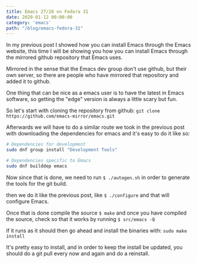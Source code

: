```yaml
---
title: Emacs 27/28 on Fedora 31
date: 2020-01-12 00:00:00
category: 'emacs'
path: "/blog/emacs-fedora-31"
---
```

In my previous post I showed how you can install Emacs through the Emacs
website, this time I will be showing you how you can install Emacs through the
mirrored github repository that Emacs uses.

Mirrored in the sense that the Emacs dev group don't use github, but their own
server, so there are people who have mirrored that repository and added it to
github.

One thing that can be nice as a emacs user is to have the latest in Emacs
software, so getting the "edge" version is always a little scary but fun.

So let's start with cloning the repository from github:
    `git clone https://github.com/emacs-mirror/emacs.git`

Afterwards we will have to do a similar route we took in the previous post with
downloading the dependencies for emacs and it's easy to do it like so:

```bash
# Dependencies for development
sudo dnf group install "Development Tools"

# Dependencies specific to Emacs
sudo dnf builddep emacs
```

Now since that is done, we need to run `$ ./autogen.sh` in order to generate the
tools for the git build.

then we do it like the previous post, like `$ ./configure` and that will
configure Emacs.

Once that is done compile the source `$ make` and once you have compiled the
source, check so that it works by running `$ src/emacs -Q`

If it runs as it should then go ahead and install the binaries with: `sudo make
install`

It's pretty easy to install, and in order to keep the install be updated, you
should do a git pull every now and again and do a reinstall.
